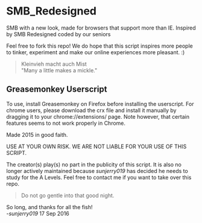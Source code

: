 # SMB_Redesigned
SMB with a new look, made for browsers that support more than IE. Inspired by SMB Redesigned coded by our seniors

Feel free to fork this repo! We do hope that this script inspires more people to tinker, experiment and make our online experiences more pleasant. :)

> Kleinvieh macht auch Mist<br>
"Many a little makes a mickle."

## Greasemonkey Userscript
To use, install Greasemonkey on Firefox before installing the userscript. 
For chrome users, please download the crx file and install it manually by dragging it to your chrome://extensions/ page. Note however, that certain features seems to not work properly in Chrome.

Made 2015 in good faith.

USE AT YOUR OWN RISK.
WE ARE NOT LIABLE FOR YOUR USE OF THIS SCRIPT.

The creator(s) play(s) no part in the publicity of this script. It is also no longer actively maintained because *sunjerry019* has decided he needs to study for the A Levels. Feel free to contact me if you want to take over this repo. 

> Do not go gentle into that good night.

So long, and thanks for all the fish!<br>
-*sunjerry019* 17 Sep 2016

